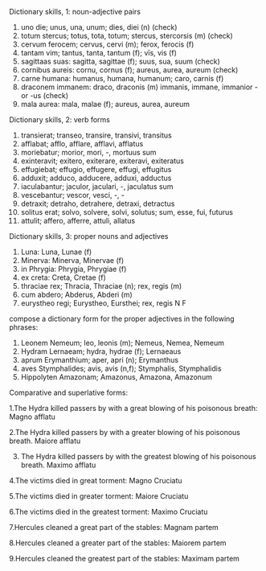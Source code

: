 Dictionary skills, 1: noun-adjective pairs 
1. uno die; unus, una, unum; dies, diei (n) (check)  
2. totum stercus; totus, tota, totum; stercus, stercorsis (m)  (check) 
3. cervum ferocem; cervus, cervi (m); ferox, ferocis (f) 
4. tantam vim; tantus, tanta, tantum (f); vīs, vis (f)
5. sagittaas suas: sagitta, sagittae (f); suus, sua, suum (check) 
6. cornibus aureis: cornu, cornus (f); aureus, aurea, aureum (check)  
7. carne humana: humanus, humana, humanum; caro, carnis (f)  
8. draconem immanem: draco, draconis (m) immanis, immane, immanior -or -us (check) 
9. mala aurea: mala, malae (f); aureus, aurea, aureum 

Dictionary skills, 2: verb forms 
1. transierat; transeo, transire, transivi, transitus 
2. afflabat; afflo, afflare, afflavi, afflatus 
3. moriebatur; morior, mori, -, mortuus sum
4. exinteravit; exitero, exiterare, exiteravi, exiteratus 
5. effugiebat; effugio, effugere, effugi, effugitus 
6. adduxit; adduco, adducere, adduxi, adductus 
7. iaculabantur; jaculor, jaculari, -, jaculatus sum 
8. vescebantur; vescor, vesci, -, -
9. detraxit; detraho, detrahere, detraxi, detractus 
10. solitus erat; solvo, solvere, solvi, solutus; sum, esse, fui, futurus
11. attulit; affero, afferre, attuli, allatus 

Dictionary skills, 3: proper nouns and adjectives 
1. Luna: Luna, Lunae (f) 
2. Minerva: Minerva, Minervae (f)
3. in Phrygia: Phrygia, Phrygiae (f) 
4. ex creta: Creta, Cretae (f) 
5. thraciae rex; Thracia, Thraciae (n); rex, regis (m)
6. cum abdero; Abderus, Abderi (m) 
7. eurystheo regi; Eurystheo, Eursthei; rex, regis N F 

compose a dictionary form for the proper adjectives in the following phrases: 
1. Leonem Nemeum; leo, leonis (m); Nemeus, Nemea, Nemeum  
2. Hydram Lernaeam; hydra, hydrae (f); Lernaeaus 
3. aprum Erymanthium; aper, apri (n); Erymanthus 
4. aves Stymphalides; avis, avis (n,f); Stymphalis, Stymphalidis
5. Hippolyten Amazonam; Amazonus, Amazona, Amazonum 

Comparative and superlative forms: 

1.The Hydra killed passers by with a great blowing of his poisonous breath: Magno afflatu 

2.The Hydra killed passers by with a greater blowing of his poisonous breath. Maiore afflatu

3. The Hydra killed passers by with the greatest blowing of his poisonous breath. Maximo afflatu 

4.The victims died in great torment: Magno Cruciatu 

5.The victims died in greater torment: Maiore Cruciatu 

6.The victims died in the greatest torment: Maximo Cruciatu

7.Hercules cleaned a great part of the stables: Magnam partem 

8.Hercules cleaned a greater part of the stables: Maiorem partem 

9.Hercules cleaned the greatest part of the stables: Maximam partem 

